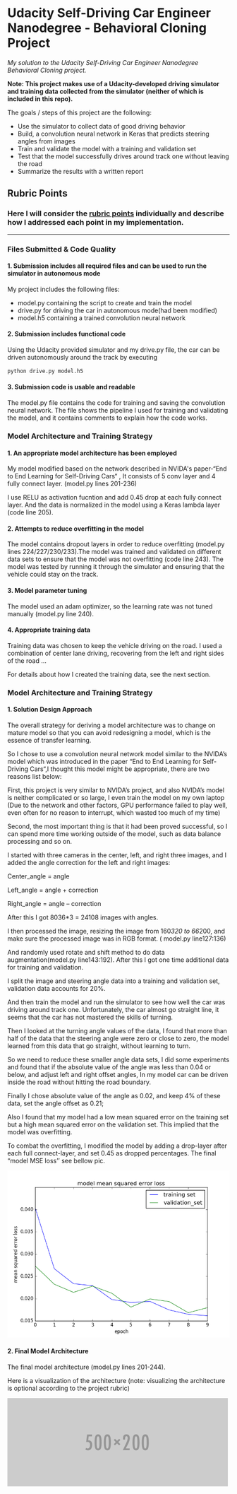 # **Udacity Self-Driving Car Engineer Nanodegree - Behavioral Cloning Project** 
*My solution to the Udacity Self-Driving Car Engineer Nanodegree Behavioral Cloning project.*

**Note: This project makes use of a Udacity-developed driving simulator and training data collected from the simulator (neither of which is included in this repo).**

The goals / steps of this project are the following:
* Use the simulator to collect data of good driving behavior
* Build, a convolution neural network in Keras that predicts steering angles from images
* Train and validate the model with a training and validation set
* Test that the model successfully drives around track one without leaving the road
* Summarize the results with a written report


[//]: # (Image References)

[image1]: ./examples/placeholder.png "Model Visualization"
[image2]: ./examples/placeholder.png "Grayscaling"
[image3]: ./examples/placeholder_small.png "Recovery Image"
[image4]: ./examples/placeholder_small.png "Recovery Image"
[image5]: ./examples/placeholder_small.png "Recovery Image"
[image6]: ./examples/placeholder_small.png "Normal Image"
[image7]: ./examples/placeholder_small.png "Flipped Image"

## Rubric Points
### Here I will consider the [rubric points](https://review.udacity.com/#!/rubrics/432/view) individually and describe how I addressed each point in my implementation.  

---
### Files Submitted & Code Quality

#### 1. Submission includes all required files and can be used to run the simulator in autonomous mode

My project includes the following files:
* model.py containing the script to create and train the model
* drive.py for driving the car in autonomous mode(had been modified)
* model.h5 containing a trained convolution neural network 

#### 2. Submission includes functional code
Using the Udacity provided simulator and my drive.py file, the car can be driven autonomously around the track by executing 
```sh
python drive.py model.h5
```

#### 3. Submission code is usable and readable

The model.py file contains the code for training and saving the convolution neural network. The file shows the pipeline I used for training and validating the model, and it contains comments to explain how the code works.

### Model Architecture and Training Strategy

#### 1. An appropriate model architecture has been employed

My model modified based on the network described in NVIDA's paper-“End to End Learning for Self-Driving Cars“ , It consists of 5 conv layer and 4 fully connect layer. (model.py lines 201-236)

I use RELU as activation fucntion and add 0.45 drop at each fully connect layer. And the data is normalized in the model using a Keras lambda layer (code line 205).

#### 2. Attempts to reduce overfitting in the model

The model contains dropout layers in order to reduce overfitting (model.py lines 224/227/230/233).The model was trained and validated on different data sets to ensure that the model was not overfitting (code line 243). The model was tested by running it through the simulator and ensuring that the vehicle could stay on the track. 

#### 3. Model parameter tuning

The model used an adam optimizer, so the learning rate was not tuned manually (model.py line 240).

#### 4. Appropriate training data

Training data was chosen to keep the vehicle driving on the road. I used a combination of center lane driving, recovering from the left and right sides of the road ... 

For details about how I created the training data, see the next section. 


### Model Architecture and Training Strategy

#### 1. Solution Design Approach

The overall strategy for deriving a model architecture was to change on mature model so that you can avoid redesigning a model, which is the essence of transfer learning.

So I chose  to use a convolution neural network model similar to the  NVIDA’s model which was introduced in the paper “End to End Learning for Self-Driving Cars“,I thought this model might be appropriate, there are two reasons list below:

First, this project is very similar to NVIDA’s project, and also NVIDA’s model is neither complicated or so large, I even train the model on my own laptop (Due to the network and other factors, GPU performance failed to play well, even often for no reason to interrupt, which wasted too much of my time)

Second, the most important thing is that it had been proved successful, so I can spend more time working outside of the model, such as data balance processing and so on.

I started with three cameras in the center, left, and right three images, and I added the angle correction for the left and right images:

Center_angle = angle

Left_angle = angle + correction

Right_angle = angle – correction

After this I got 8036*3 = 24108 images with angles.

I then processed the image, resizing the image from 160*320 to 66*200, and make sure the processed image was in RGB format. ( model.py line127:136)

And randomly used rotate and shift method to do data augmentation(model.py line143:192). After this I got one time additional data for training and validation.

I split the image and steering angle data into a training and validation set, validation data accounts for 20%.

And then train the model and run the simulator to see how well the car was driving around track one. Unfortunately, the car almost go straight line, it seems that the car has not mastered the skills of turning.

Then I looked at the turning angle values of the data, I found that more than half of the data that the steering angle were zero or close to zero, the model learned from this data that go straight, without learning to turn.

So we need to reduce these smaller angle data sets, I did some experiments and found that if the absolute value of the angle was less than 0.04 or below, and adjust left and right offset angles, In my model car can be driven inside the road without hitting the road boundary.

Finally I chose absolute value of the angle as 0.02, and keep 4% of these data, set the angle offset as 0.21;

Also I found that my model had a low mean squared error on the training set but a high mean squared error on the validation set. This implied that the model was overfitting.

To combat the overfitting, I modified the model by adding a drop-layer after each full connect-layer, and set 0.45 as dropped percentages. The final “model MSE loss’’ see bellow pic.

![alt text](https://github.com/Felix-yuan2018/CarND-Behavioral-Cloning-Project/blob/master/history.png)

#### 2. Final Model Architecture

The final model architecture (model.py lines 201-244).

Here is a visualization of the architecture (note: visualizing the architecture is optional according to the project rubric)


![alt text][image1]

